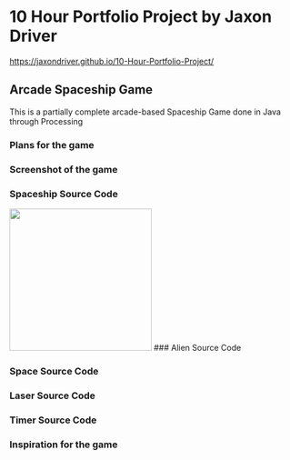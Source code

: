# 10 Hour Portfolio Project by Jaxon Driver

https://jaxondriver.github.io/10-Hour-Portfolio-Project/

## Arcade Spaceship Game
This is a partially complete arcade-based Spaceship Game done in Java through Processing

### Plans for the game

### Screenshot of the game

### Spaceship Source Code

<img src = "https://JaxonDriver.github.io/10-Hour-Portfolio-Project/Screen%20Shot%202018-05-22%20at%207.29.58%20AM.png" width = "250"/>
### Alien Source Code

### Space Source Code

### Laser Source Code

### Timer Source Code

### Inspiration for the game

